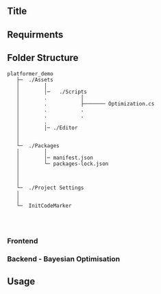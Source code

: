 ## Title 




## Requirments


## Folder Structure

```
platformer_demo
   ├─  ./Assets
   │        │  
   │        │─   ./Scripts
   │        .           │             
   │        .           ├─────── Optimization.cs     
   │        .           .      
   │        .           .
   │        .
   │        │─ ./Editor
   │
   │
   └─  ./Packages
   │        │  
   │        │─ manifest.json
   │        └─ packages-lock.json
   │        
   │
   │
   └─  ./Project Settings
   │
   │
   └─  InitCodeMarker
             
    
   
   ```

### Frontend

### Backend - Bayesian Optimisation 


## Usage
